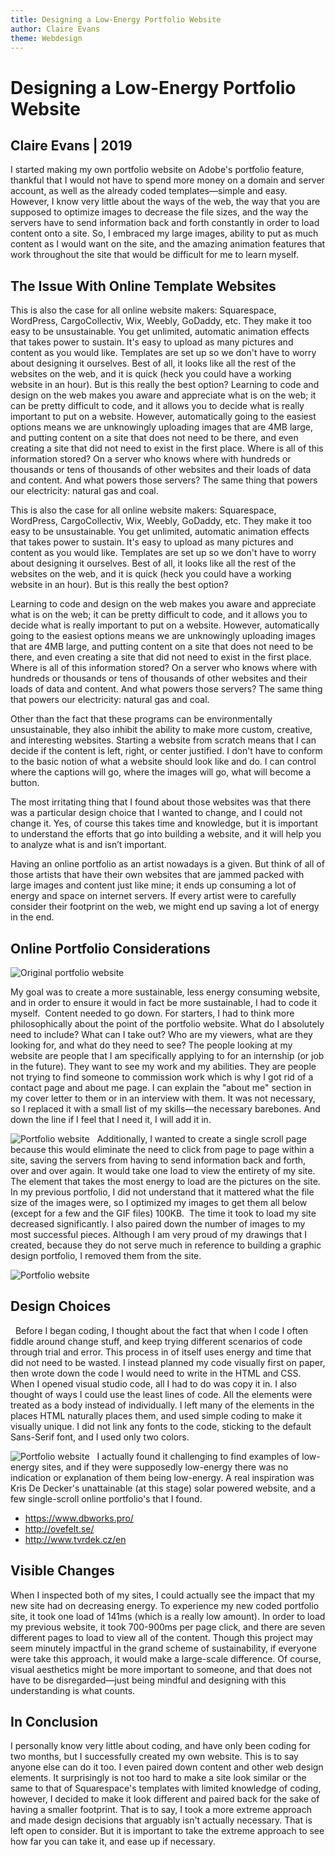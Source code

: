 ```yaml
---
title: Designing a Low-Energy Portfolio Website
author: Claire Evans
theme: Webdesign
---
```


# Designing a Low-Energy Portfolio Website
## Claire Evans | 2019

I started making my own portfolio website on Adobe's portfolio feature, thankful that I would not have to spend more money on a domain and server account, as well as the already coded templates—simple and easy. However, I know very little about the ways of the web, the way that you are supposed to optimize images to decrease the file sizes, and the way the servers have to send information back and forth constantly in order to load content onto a site. So, I embraced my large images, ability to put as much content as I would want on the site, and the amazing animation features that work throughout the site that would be difficult for me to learn myself.

## The Issue With Online Template Websites

This is also the case for all online website makers: Squarespace, WordPress, CargoCollectiv, Wix, Weebly, GoDaddy, etc. They make it too easy to be unsustainable. You get unlimited, automatic animation effects that takes power to sustain. It's easy to upload as many pictures and content as you would like. Templates are set up so we don't have to worry about designing it ourselves. Best of all, it looks like all the rest of the websites on the web, and it is quick (heck you could have a working website in an hour). But is this really the best option? Learning to code and design on the web makes you aware and appreciate what is on the web; it can be pretty difficult to code, and it allows you to decide what is really important to put on a website. However, automatically going to the easiest options means we are unknowingly uploading images that are 4MB large, and putting content on a site that does not need to be there, and even creating a site that did not need to exist in the first place. Where is all of this information stored? On a server who knows where with hundreds or thousands or tens of thousands of other websites and their loads of data and content. And what powers those servers? The same thing that powers our electricity: natural gas and coal.

This is also the case for all online website makers: Squarespace, WordPress, CargoCollectiv, Wix, Weebly, GoDaddy, etc. They make it too easy to be unsustainable. You get unlimited, automatic animation effects that takes power to sustain. It's easy to upload as many pictures and content as you would like. Templates are set up so we don't have to worry about designing it ourselves. Best of all, it looks like all the rest of the websites on the web, and it is quick (heck you could have a working website in an hour). But is this really the best option?

Learning to code and design on the web makes you aware and appreciate what is on the web; it can be pretty difficult to code, and it allows you to decide what is really important to put on a website. However, automatically going to the easiest options means we are unknowingly uploading images that are 4MB large, and putting content on a site that does not need to be there, and even creating a site that did not need to exist in the first place. Where is all of this information stored? On a server who knows where with hundreds or thousands or tens of thousands of other websites and their loads of data and content. And what powers those servers? The same thing that powers our electricity: natural gas and coal.

Other than the fact that these programs can be environmentally unsustainable, they also inhibit the ability to make more custom, creative, and interesting websites. Starting a website from scratch means that I can decide if the content is left, right, or center justified. I don't have to conform to the basic notion of what a website should look like and do. I can control where the captions will go, where the images will go, what will become a button.

The most irritating thing that I found about those websites was that there was a particular design choice that I wanted to change, and I could not change it. Yes, of course this takes time and knowledge, but it is important to understand the efforts that go into building a website, and it will help you to analyze what is and isn’t important.

Having an online portfolio as an artist nowadays is a given. But think of all of those artists that have their own websites that are jammed packed with large images and content just like mine; it ends up consuming a lot of energy and space on internet servers. If every artist were to carefully consider their footprint on the web, we might end up saving a lot of energy in the end.

## Online Portfolio Considerations

![Original portfolio website](/publication/assets/img/claire/Original_Website.jpg)

My goal was to create a more sustainable, less energy consuming website, and in order to ensure it would in fact be more sustainable, I had to code it myself.  Content needed to go down. For starters, I had to think more philosophically about the point of the portfolio website. What do I absolutely need to include? What can I take out? Who are my viewers, what are they looking for, and what do they need to see? The people looking at my website are people that I am specifically applying to for an internship (or job in the future). They want to see my work and my abilities. They are people not trying to find someone to commission work which is why I got rid of a contact page and about me page. I can explain the "about me" section in my cover letter to them or in an interview with them. It was not necessary, so I replaced it with a small list of my skills—the necessary barebones. And down the line if I feel that I need it, I will add it in.

![Portfolio website](/publication/assets/img/claire/Title_Portfolio.jpg)
 
Additionally, I wanted to create a single scroll page because this would eliminate the need to click from page to page within a site, saving the servers from having to send information back and forth, over and over again. It would take one load to view the entirety of my site.  The element that takes the most energy to load are the pictures on the site. In my previous portfolio, I did not understand that it mattered what the file size of the images were, so I optimized my images to get them all below (except for a few and the GIF files) 100KB.  The time it took to load my site decreased significantly. I also paired down the number of images to my most successful pieces. Although I am very proud of my drawings that I created, because they do not serve much in reference to building a graphic design portfolio, I removed them from the site.

![Portfolio website](/publication/assets/img/claire/Portfolio_website.jpg)

## Design Choices
 
Before I began coding, I thought about the fact that when I code I often fiddle around change stuff, and keep trying different scenarios of code through trial and error. This process in of itself uses energy and time that did not need to be wasted. I instead planned my code visually first on paper, then wrote down the code I would need to write in the HTML and CSS. When I opened visual studio code, all I had to do was copy it in. I also thought of ways I could use the least lines of code. All the elements were treated as a body instead of individually. I left many of the elements in the places HTML naturally places them, and used simple coding to make it visually unique. I did not link any fonts to the code, sticking to the default Sans-Serif font, and I used only two colors.

![Portfolio website](/publication/assets/img/claire/Portfolio_website1.jpg)
 
I actually found it challenging to find examples of low-energy sites, and if they were supposedly low-energy there was no indication or explanation of them being low-energy. A real inspiration was Kris De Decker's unattainable (at this stage) solar powered website, and a few single-scroll online portfolio's that I found.

* https://www.dbworks.pro/
* http://ovefelt.se/
* http://www.tvrdek.cz/en


## Visible Changes

When I inspected both of my sites, I could actually see the impact that my new site had on decreasing energy. To experience my new coded portfolio site, it took one load of 141ms (which is a really low amount). In order to load my previous website, it took 700-900ms per page click, and there are seven different pages to load to view all of the content. Though this project may seem minutely impactful in the grand scheme of sustainability, if everyone were take this approach, it would make a large-scale difference. Of course, visual aesthetics might be more important to someone, and that does not have to be disregarded—just being mindful and designing with this understanding is what counts.

## In Conclusion

I personally know very little about coding, and have only been coding for two months, but I successfully created my own website. This is to say anyone else can do it too. I even paired down content and other web design elements. It surprisingly is not too hard to make a site look similar or the same to that of Squarespace's templates with limited knowledge of coding, however, I decided to make it look different and paired back for the sake of having a smaller footprint. That is to say, I took a more extreme approach and made design decisions that arguably isn't actually necessary. That is left open to consider. But it is important to take the extreme approach to see how far you can take it, and ease up if necessary.
